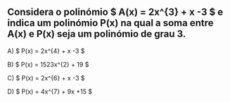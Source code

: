 ## Considera o polinómio $ A(x) = 2x^{3} + x -3 $ e indica um polinómio P(x) na qual a soma entre A(x) e P(x) seja um polinómio de grau 3. 

A) $ P(x) = 2x^{4} + x -3 $

B) $ P(x) = 1523x^{2} + 19  $

C) $ P(x) =  2x^{6} + x -3 $

D) $ P(x) = 4x^{7} + 9x +15  $


